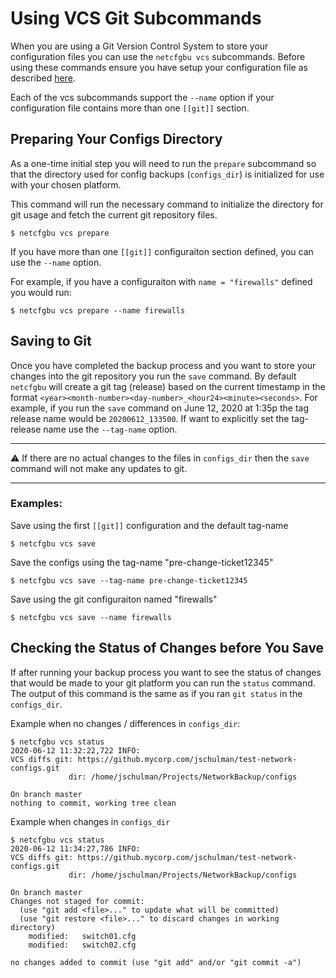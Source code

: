 # Using VCS Git Subcommands

When you are using a Git Version Control System to store your configuration files you can use the
`netcfgbu vcs` subcommands.  Before using these commands ensure you have
setup your configuration file as described [here](config-vcs-git.md).

Each of the vcs subcommands support the `--name` option if your configuration
file contains more than one `[[git]]` section.

## Preparing Your Configs Directory

As a one-time initial step you will need to run the `prepare` subcommand so that the
directory used for config backups (`configs_dir`) is initialized for use with your chosen platform.

This command will run the necessary command to initialize the directory for
git usage and fetch the current git repository files.

```shell script
$ netcfgbu vcs prepare
```

If you have more than one `[[git]]` configuraiton section defined, you can
use the `--name` option.

For example, if you have a configuraiton with `name = "firewalls"` defined you
would run:

```shell script
$ netcfgbu vcs prepare --name firewalls
```

## Saving to Git

Once you have completed the backup process and you want to store your changes
into the git repository you run the `save` command.  By default `netcfgbu`
will create a git tag (release) based on the current timestamp in the format
`<year><month-number><day-number>_<hour24><minute><seconds>`.  For example, if
you run the `save` command on June 12, 2020 at 1:35p the tag release name would
be `20200612_133500`.  If want to explicitly set the tag-release name use the
`--tag-name` option.

---

:warning: If there are no actual changes to the files in `configs_dir`
then the `save` command will not make any updates to git.

---


### Examples:

Save using the first `[[git]]` configuration and the default tag-name

```shell script
$ netcfgbu vcs save
```

Save the configs using the tag-name "pre-change-ticket12345"

```shell script
$ netcfgbu vcs save --tag-name pre-change-ticket12345
```

Save using the git configuraiton named "firewalls"

```shell script
$ netcfgbu vcs save --name firewalls
```

## Checking the Status of Changes before You Save

If after running your backup process you want to see the status of changes that
would be made to your git platform you can run the `status` command. The output of this
command is the same as if you ran `git status` in the `configs_dir`.

Example when no changes / differences in `configs_dir`:
```shell script
$ netcfgbu vcs status
2020-06-12 11:32:22,722 INFO:
VCS diffs git: https://github.mycorp.com/jschulman/test-network-configs.git
             dir: /home/jschulman/Projects/NetworkBackup/configs

On branch master
nothing to commit, working tree clean
```

Example when changes in `configs_dir`
```shell script
$ netcfgbu vcs status
2020-06-12 11:34:27,786 INFO:
VCS diffs git: https://github.mycorp.com/jschulman/test-network-configs.git
             dir: /home/jschulman/Projects/NetworkBackup/configs

On branch master
Changes not staged for commit:
  (use "git add <file>..." to update what will be committed)
  (use "git restore <file>..." to discard changes in working directory)
	modified:   switch01.cfg
	modified:   switch02.cfg

no changes added to commit (use "git add" and/or "git commit -a")
```